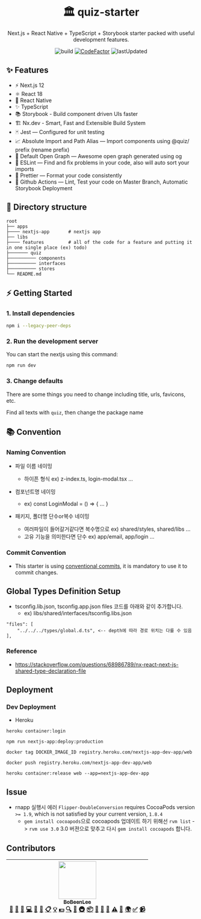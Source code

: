 <div align="center">
<h1>🏛 quiz-starter</h1>

<p>Next.js + React Native + TypeScript + Storybook starter packed with useful development features.</p>

![build](https://github.com/BoBeenLee/quiz/actions/workflows/ci-cd.yml/badge.svg)
[![CodeFactor](https://www.codefactor.io/repository/github/bobeenlee/quiz-starter/badge)](https://www.codefactor.io/repository/github/bobeenlee/quiz-starter)
![lastUpdated](https://img.shields.io/github/last-commit/BoBeenLee/quiz-starter/master)

</div>

## ✨ Features

- ⚡️ Next.js 12
- ⚛️ React 18
- 📱 React Native
- ✨ TypeScript
- 📚 Storybook - Build component driven UIs faster
- 🏗 Nx.dev - Smart, Fast and Extensible Build System
- 🃏 Jest — Configured for unit testing
- 📈 Absolute Import and Path Alias — Import components using @quiz/ prefix (rename prefix)
- 👀 Default Open Graph — Awesome open graph generated using og
- 📏 ESLint — Find and fix problems in your code, also will auto sort your imports
- 💖 Prettier — Format your code consistently
- 👷 Github Actions — Lint, Test your code on Master Branch, Automatic Storybook Deployment

## 📂 Directory structure

    root
    ├── apps
    ├──── nextjs-app       # nextjs app
    ├── libs
    ├──── features         # all of the code for a feature and putting it in one single place (ex) todo)
    ├─────── quiz
    ├────────── components
    ├────────── interfaces
    ├────────── stores
    └── README.md

## ⚡️ Getting Started

### 1. Install dependencies

```bash
npm i --legacy-peer-deps
```

### 2. Run the development server

You can start the nextjs using this command:

```bash
npm run dev
```

### 3. Change defaults

There are some things you need to change including title, urls, favicons, etc.

Find all texts with `quiz`, then change the package name

## 📚 Convention

### Naming Convention

- 파일 이름 네이밍
  - 하이픈 형식 ex) z-index.ts, login-modal.tsx ...
- 컴포넌트명 네이밍
  - ex) const LoginModal = () => { ... }
- 패키지, 폴더명 단수or복수 네이밍

  - 여러파일이 들어갈거같다면 복수명으로
    ex) shared/styles, shared/libs ...
  - 고유 기능을 의미한다면 단수
    ex) app/email, app/login ...

### Commit Convention

- This starter is using [conventional commits](https://www.conventionalcommits.org/en/v1.0.0/), it is mandatory to use it to commit changes.

## Global Types Definition Setup

- tsconfig.lib.json, tsconfig.app.json files 코드를 아래와 같이 추가합니다.
  - ex) libs/shared/interfaces/tsconfig.libs.json

```
"files": [
    "../../../types/global.d.ts", <-- depth에 따라 경로 위치는 다를 수 있음
],
```

### Reference

- https://stackoverflow.com/questions/68986789/nx-react-next-js-shared-type-declaration-file

## Deployment

### Dev Deployment

- Heroku

```
heroku container:login

npm run nextjs-app:deploy:production

docker tag DOCKER_IMAGE_ID registry.heroku.com/nextjs-app-dev-app/web

docker push registry.heroku.com/nextjs-app-dev-app/web

heroku container:release web --app=nextjs-app-dev-app
```

## Issue

- rnapp 실행시 에러 `Flipper-DoubleConversion` requires CocoaPods version `>= 1.9`, which is not satisfied by your current version, `1.8.4`
  - `gem install cocoapods`으로 cocoapods 업데이트 하기 위해선 `rvm list` -> `rvm use 3.0` 3.0 버젼으로 맞추고 다시 `gem install cocoapods` 합니다.

## Contributors

<!-- ALL-CONTRIBUTORS-LIST:START - Do not remove or modify this section -->
<!-- prettier-ignore -->
| [<img src="https://avatars0.githubusercontent.com/u/1489321?v=4" width="100px;"/><br /><sub><b>BoBeenLee</b></sub>](https://bbl.netlify.com/)<br />[💬](#question-BoBinLee "Answering Questions") [📝](#blog-BoBinLee "Blogposts") [🐛](https://github.com/BoBinLee/asking-price/issues?q=author%3ABoBinLee "Bug reports") [💻](https://github.com/BoBinLee/asking-price/commits?author=BoBinLee "Code") [🎨](#design-BoBinLee "Design") [📖](https://github.com/BoBinLee/asking-price/commits?author=BoBinLee "Documentation") [📋](#eventOrganizing-BoBinLee "Event Organizing") [💡](#example-BoBinLee "Examples") [💵](#financial-BoBinLee "Financial") [🔍](#fundingFinding-BoBinLee "Funding Finding") [🤔](#ideas-BoBinLee "Ideas, Planning, & Feedback") [🚇](#infra-BoBinLee "Infrastructure (Hosting, Build-Tools, etc)") [📦](#platform-BoBinLee "Packaging/porting to new platform") [🔌](#plugin-BoBinLee "Plugin/utility libraries") [👀](#review-BoBinLee "Reviewed Pull Requests") [📢](#talk-BoBinLee "Talks") [⚠️](https://github.com/BoBinLee/asking-price/commits?author=BoBinLee "Tests") [🔧](#tool-BoBinLee "Tools") [🌍](#translation-BoBinLee "Translation") [✅](#tutorial-BoBinLee "Tutorials") [📹](#video-BoBinLee "Videos") |
| :---: |

<!-- ALL-CONTRIBUTORS-LIST:END -->

